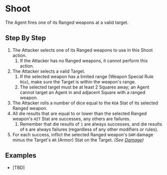 # Shoot

The Agent fires one of its Ranged weapons at a valid target.

## Step By Step

1. The Attacker selects one of its Ranged weapons to use in this Shoot action.
    1. If the Attacker has no Ranged weapons, it cannot perform this action.
1. The Attacker selects a valid Target.
    1. If the selected weapon has a limited range (Weapon Special Rule `RGx`), make sure the Target is within the weapon's range.
    1. The selected target must be at least 2 Squares away; an Agent cannot target an Agent in and adjacent Square with a ranged weapon.
1. The Attacker rolls a number of dice equal to the `ROA` Stat of its selected Ranged weapon.
1. All die results that are equal to or lower than the selected Ranged weapon's `HIT` Stat are successes, any others are failures.
    1. Remember that die results of `1` are always successes, and die results of `6` are always failures (regardless of any other modifiers or rules).
1. For each success, inflict the selected Ranged weapon's `DAM` damage minus the Target's `AR` (Armor) Stat on the Target. *(See [Damage](../1.Introduction/4.Damage.md))*

## Examples

* [TBD]